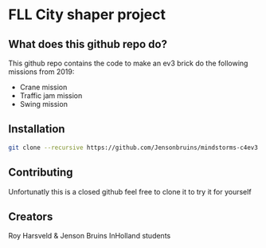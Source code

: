 # FLL City shaper project

## What does this github repo do?

This github repo contains the code to make an ev3 brick do the following missions from 2019:
- Crane mission
- Traffic jam mission
- Swing mission

## Installation

```bash
git clone --recursive https://github.com/Jensonbruins/mindstorms-c4ev3.git
```

## Contributing

Unfortunatly this is a closed github feel free to clone it to try it for yourself

## Creators

Roy Harsveld & Jenson Bruins
InHolland students
